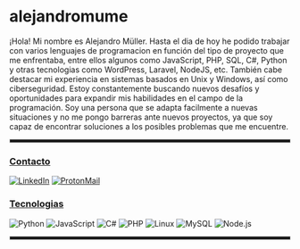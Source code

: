 # alejandromume
  ¡Hola! Mi nombre es Alejandro Müller.
Hasta el dia de hoy he podido trabajar con varios lenguajes de programacion en función del tipo de proyecto que me enfrentaba, entre ellos algunos como JavaScript, PHP, SQL, C#, Python y otras tecnologias como WordPress, Laravel, NodeJS, etc. También cabe destacar mi experiencia en sistemas basados en Unix y Windows, así como ciberseguridad. Estoy constantemente buscando nuevos desafíos y oportunidades para expandir mis habilidades en el campo de la programación. Soy una persona que se adapta facilmente a nuevas situaciones y no me pongo barreras ante nuevos proyectos, ya que soy capaz de encontrar soluciones a los posibles problemas que me encuentre. 
  <hr style="height:5px; border: 1px solid #ccc;">

### <ins>Contacto
[![LinkedIn](https://img.shields.io/badge/LinkedIn-0077B5?style=for-the-badge&logo=linkedin&logoColor=white)](https://www.linkedin.com/in/alejandromume/)
[![ProtonMail](https://img.shields.io/badge/ProtonMail-8B89CC?style=for-the-badge&logo=protonmail&logoColor=white)](mailto:alejandromume80@protonmail.com)

### <ins>Tecnologias

![Python](https://img.shields.io/badge/Python-3776AB?style=for-the-badge&logo=python&logoColor=white)
![JavaScript](https://img.shields.io/badge/JavaScript-F7DF1E?style=for-the-badge&logo=javascript&logoColor=black)
![C#](https://img.shields.io/badge/C%23-239120?style=for-the-badge&logo=c-sharp&logoColor=white)
![PHP](https://img.shields.io/badge/PHP-777BB4?style=for-the-badge&logo=php&logoColor=white)
![Linux](https://img.shields.io/badge/Linux-FCC624?style=for-the-badge&logo=linux&logoColor=black)
![MySQL](https://img.shields.io/badge/MySQL-1f6487?style=for-the-badge&logo=mysql&logoColor=black)
![Node.js](https://img.shields.io/badge/Node.js-43853D?style=for-the-badge&logo=node.js&logoColor=white)
  <hr style="height:5px; border: 1px solid #ccc;">
<br>
